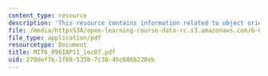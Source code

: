 ```yaml
---
content_type: resource
description: 'This resource contains information related to object oriented programming. '
file: /media/https%3A/open-learning-course-data-rc.s3.amazonaws.com/6-096-introduction-to-c-january-iap-2011/270def7b1f68535b7c3846c606b220eb_MIT6_096IAP11_lec07.pdf
file_type: application/pdf
resourcetype: Document
title: MIT6_096IAP11_lec07.pdf
uid: 270def7b-1f68-535b-7c38-46c606b220eb
---
```

